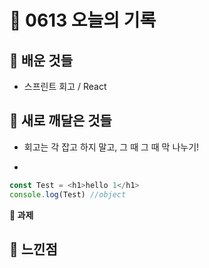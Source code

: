 # 🧸 0613 오늘의 기록
## 💙 배운 것들
* 스프린트 회고 / React 

## 💚 새로 깨달은 것들
* 회고는 각 잡고 하지 말고, 그 때 그 때 막 나누기!

* 
```js
const Test = <h1>hello 1</h1>
console.log(Test) //object
```

**📍 과제**

## 💜 느낀점


